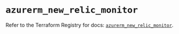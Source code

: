 # `azurerm_new_relic_monitor`

Refer to the Terraform Registry for docs: [`azurerm_new_relic_monitor`](https://registry.terraform.io/providers/hashicorp/azurerm/4.40.0/docs/resources/new_relic_monitor).
